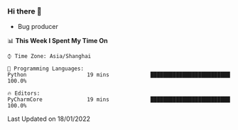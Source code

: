 ### Hi there 👋
* Bug producer
<!--START_SECTION:waka-->
📊 **This Week I Spent My Time On** 

```text
⌚︎ Time Zone: Asia/Shanghai

💬 Programming Languages: 
Python                   19 mins             █████████████████████████   100.0%

🔥 Editors: 
PyCharmCore              19 mins             █████████████████████████   100.0%

```


 Last Updated on 18/01/2022
<!--END_SECTION:waka-->
